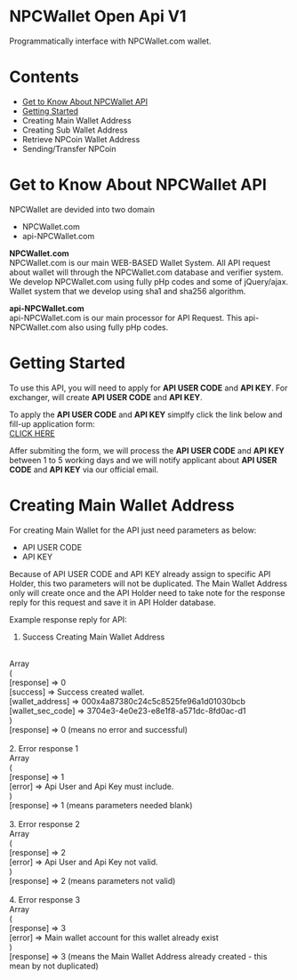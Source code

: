 # NPCWallet Open Api V1
Programmatically interface with NPCWallet.com wallet.

# Contents
* <a href="#get-to-know-about-npcwallet-api">Get to Know About NPCWallet API</a>
* <a href="#getting-started">Getting Started</a>
* Creating Main Wallet Address
* Creating Sub Wallet Address
* Retrieve NPCoin Wallet Address
* Sending/Transfer NPCoin

# Get to Know About NPCWallet API
NPCWallet are devided into two domain
* NPCWallet.com
* api-NPCWallet.com

<b>NPCWallet.com</b>
<br>
NPCWallet.com is our main WEB-BASED Wallet System. All API request about wallet will through the NPCWallet.com database and verifier system. We develop NPCWallet.com using fully pHp codes and some of jQuery/ajax. Wallet system that we develop using sha1 and sha256 algorithm.

<b>api-NPCWallet.com</b>
<br>
api-NPCWallet.com is our main processor for API Request. This api-NPCWallet.com also using fully pHp codes.


# Getting Started
To use this API, you will need to apply for <b>API USER CODE</b> and <b>API KEY</b>. For exchanger, will create <b>API USER CODE</b> and <b>API KEY</b>.

To apply the <b>API USER CODE</b> and <b>API KEY</b> simplfy click the link below and fill-up application form:
<br>
<a href="https://docs.google.com/forms/d/e/1FAIpQLSe-tiyf0ffiowj7UrDlch1CZCxOuAtfEBLECUhTogsVXxLHhA/viewform?c=0&w=1" target="_blank">CLICK HERE</a>

Affer submiting the form, we will process the <b>API USER CODE</b> and <b>API KEY</b> between 1 to 5 working days and we will notify applicant about <b>API USER CODE</b> and <b>API KEY</b> via our official email.
  
# Creating Main Wallet Address
For creating Main Wallet for the API just need parameters as below:
* API USER CODE
* API KEY

Because of API USER CODE and API KEY already assign to specific API Holder, this two parameters will not be duplicated.
The Main Wallet Address only will create once and the API Holder need to take note for the response reply for this request and save it in API Holder database.

Example response reply for API:
<br>
1. Success Creating Main Wallet Address
<br>
Array
<br>
(
<br>
    [response] => 0
<br>
    [success] => Success created wallet.
<br>
    [wallet_address] => 000x4a87380c24c5c8525fe96a1d01030bcb
<br>
    [wallet_sec_code] => 3704e3-4e0e23-e8e1f8-a571dc-8fd0ac-d1
<br>
)
<br>
[response] => 0 (means no error and successful)
<br>
<br>
2. Error response 1
<br>
Array
<br>
(
<br>
    [response] => 1
<br>
    [error] => Api User and Api Key must include.
<br>
)
<br>
[response] => 1 (means parameters needed blank)
<br>
<br>
3. Error response 2
<br>
Array
<br>
(
<br>
    [response] => 2
<br>
    [error] => Api User and Api Key not valid.
<br>
)
<br>
[response] => 2 (means parameters not valid)
<br>
<br>
4. Error response 3
<br>
Array
<br>
(
<br>
    [response] => 3
<br>
    [error] => Main wallet account for this wallet already exist
<br>
)
<br>
[response] => 3 (means the Main Wallet Address already created - this mean by not duplicated)
